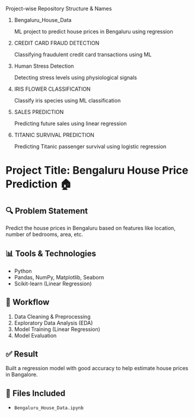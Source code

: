   Project-wise Repository Structure & Names
 
1. Bengaluru_House_Data
   
   ML project to predict house prices in Bengaluru using regression

2. CREDIT CARD FRAUD DETECTION
   
   Classifying fraudulent credit card transactions using ML

3. Human Stress Detection
   
   Detecting stress levels using physiological signals

4. IRIS FLOWER CLASSIFICATION
   
   Classify iris species using ML classification

5. SALES PREDICTION
   
   Predicting future sales using linear regression

6. TITANIC SURVIVAL PREDICTION
    
   Predicting Titanic passenger survival using logistic regression

# Project Title: Bengaluru House Price Prediction 🏠

## 🔍 Problem Statement
Predict the house prices in Bengaluru based on features like location, number of bedrooms, area, etc.

## 📊 Tools & Technologies
- Python
- Pandas, NumPy, Matplotlib, Seaborn
- Scikit-learn (Linear Regression)

## 🔧 Workflow
1. Data Cleaning & Preprocessing
2. Exploratory Data Analysis (EDA)
3. Model Training (Linear Regression)
4. Model Evaluation

## ✅ Result
Built a regression model with good accuracy to help estimate house prices in Bangalore.

## 📎 Files Included
- `Bengaluru_House_Data.ipynb`


